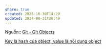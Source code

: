 ```yaml
---
share: true
created: 2023-10-30T14:29
updated: 2024-08-31T20:49
---
```

Nguồn:: [Git - Git Objects](https://git-scm.com/book/en/v2/Git-Internals-Git-Objects)

[Key là hash của object, value là nội dung object](./Key%20l%C3%A0%20hash%20c%E1%BB%A7a%20object,%20value%20l%C3%A0%20n%E1%BB%99i%20dung%20object.md)